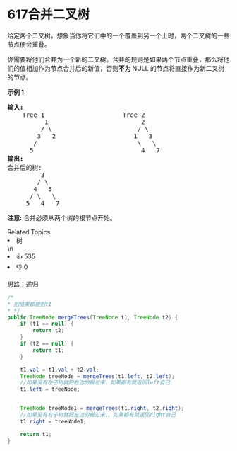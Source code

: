# 617合并二叉树
<p>给定两个二叉树，想象当你将它们中的一个覆盖到另一个上时，两个二叉树的一些节点便会重叠。</p>

<p>你需要将他们合并为一个新的二叉树。合并的规则是如果两个节点重叠，那么将他们的值相加作为节点合并后的新值，否则<strong>不为&nbsp;</strong>NULL 的节点将直接作为新二叉树的节点。</p>

<p><strong>示例&nbsp;1:</strong></p>

<pre>
<strong>输入:</strong> 
	Tree 1                     Tree 2                  
          1                         2                             
         / \                       / \                            
        3   2                     1   3                        
       /                           \   \                      
      5                             4   7                  
<strong>输出:</strong> 
合并后的树:
	     3
	    / \
	   4   5
	  / \   \ 
	 5   4   7
</pre>

<p><strong>注意:</strong>&nbsp;合并必须从两个树的根节点开始。</p>
<div><div>Related Topics</div><div><li>树</li></div></div>\n<div><li>👍 535</li><li>👎 0</li></div>



思路：递归

```java
/*
* 把结果都搬到t1
* */
public TreeNode mergeTrees(TreeNode t1, TreeNode t2) {
    if (t1 == null) {
        return t2;
    }
    if (t2 == null) {
        return t1;
    }

    t1.val = t1.val + t2.val;
    TreeNode treeNode = mergeTrees(t1.left, t2.left);
    //如果没有左子树就把右边的搬过来，如果都有就返回left自己
    t1.left = treeNode;


    TreeNode treeNode1 = mergeTrees(t1.right, t2.right);
    //如果没有右子树就把左边的搬过来，，如果都有就返回right自己
    t1.right = treeNode1;

    return t1;
}
```